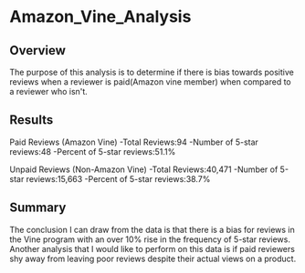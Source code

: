# Amazon_Vine_Analysis
## Overview 
The purpose of this analysis is to determine if there is bias towards positive reviews when a reviewer is paid(Amazon vine member) when compared to a reviewer who isn't.
## Results
Paid Reviews (Amazon Vine)
-Total Reviews:94
-Number of 5-star reviews:48
-Percent of 5-star reviews:51.1%

Unpaid Reviews (Non-Amazon Vine)
-Total Reviews:40,471
-Number of 5-star reviews:15,663
-Percent of 5-star reviews:38.7%

## Summary
The conclusion I can draw from the data is that there is a bias for reviews in the Vine program with an over 10% rise in the frequency of 5-star reviews. Another analysis that I would like to perform on this data is if paid reviewers shy away from leaving poor reviews despite their actual views on a product.
